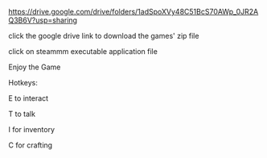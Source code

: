 https://drive.google.com/drive/folders/1adSpoXVy48C51BcS70AWp_0JR2AQ3B6V?usp=sharing

click the google drive link to download the games' zip file

click on steammm executable application file

Enjoy the Game 


Hotkeys:

E to interact 

T to talk

I for inventory 

C for crafting
